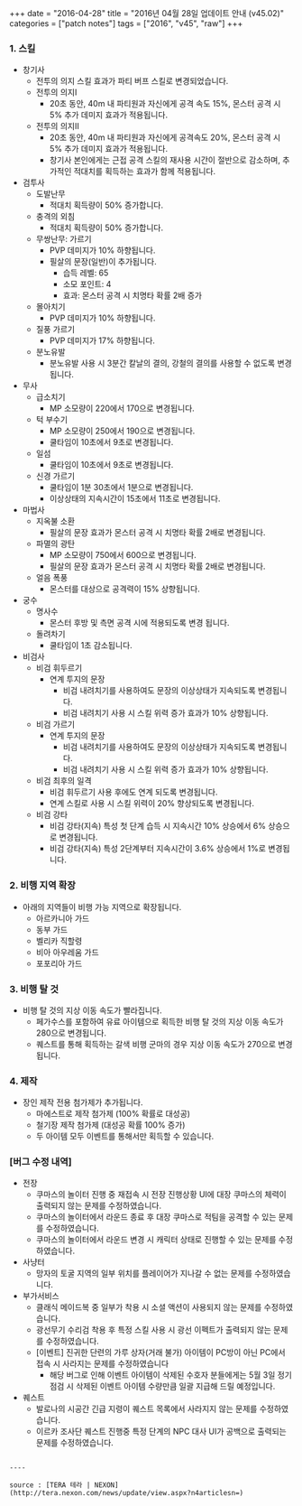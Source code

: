 +++
date = "2016-04-28"
title = "2016년 04월 28일 업데이트 안내 (v45.02)"
categories = ["patch notes"]
tags = ["2016", "v45", "raw"]
+++

### 1. 스킬
- 창기사
  - 전투의 의지 스킬 효과가 파티 버프 스킬로 변경되었습니다.
  - 전투의 의지I
    - 20초 동안, 40m 내 파티원과 자신에게 공격 속도 15%, 몬스터 공격 시 5% 추가 데미지 효과가 적용됩니다.
  - 전투의 의지II
    - 20초 동안, 40m 내 파티원과 자신에게 공격속도 20%, 몬스터 공격 시 5% 추가 데미지 효과가 적용됩니다.
    - 창기사 본인에게는 근접 공격 스킬의 재사용 시간이 절반으로 감소하며, 추가적인 적대치를 획득하는 효과가 함께 적용됩니다.
- 검투사
  - 도발난무
    - 적대치 획득량이 50% 증가합니다.
  - 충격의 외침
    - 적대치 획득량이 50% 증가합니다.
  - 무쌍난무: 가르기
    - PVP 데미지가 10% 하향됩니다.
    - 필살의 문장(일반)이 추가됩니다.
      - 습득 레벨: 65
      - 소모 포인트: 4
      - 효과: 몬스터 공격 시 치명타 확률 2배 증가 
  - 몰아치기
    - PVP 데미지가 10% 하향됩니다.
  - 질풍 가르기
    - PVP 데미지가 17% 하향됩니다.
  - 분노유발
    - 분노유발 사용 시 3분간 칼날의 결의, 강철의 결의를 사용할 수 없도록 변경됩니다.
- 무사
  - 급소치기
    - MP 소모량이 220에서 170으로 변경됩니다.
  - 턱 부수기
    - MP 소모량이 250에서 190으로 변경됩니다.
    - 쿨타임이 10초에서 9초로 변경됩니다.
  - 일섬
    - 쿨타임이 10초에서 9초로 변경됩니다.
  - 신경 가르기
    - 쿨타임이 1분 30초에서 1분으로 변경됩니다.
    - 이상상태의 지속시간이 15초에서 11초로 변경됩니다.
- 마법사
  - 지옥불 소환
    - 필살의 문장 효과가 몬스터 공격 시 치명타 확률 2배로 변경됩니다.
  - 파멸의 광탄
    - MP 소모량이 750에서 600으로 변경됩니다.
    - 필살의 문장 효과가 몬스터 공격 시 치명타 확률 2배로 변경됩니다.
  - 얼음 폭풍
    - 몬스터를 대상으로 공격력이 15% 상향됩니다.
- 궁수
  - 명사수
    - 몬스터 후방 및 측면 공격 시에 적용되도록 변경 됩니다.
  - 돌려차기
    - 쿨타임이 1초 감소됩니다.
- 비검사
  - 비검 휘두르기
    - 연계 투지의 문장
      - 비검 내려치기를 사용하여도 문장의 이상상태가 지속되도록 변경됩니다.
      - 비검 내려치기 사용 시 스킬 위력 증가 효과가 10% 상향됩니다.
  - 비검 가르기
    - 연계 투지의 문장
      - 비검 내려치기를 사용하여도 문장의 이상상태가 지속되도록 변경됩니다.
      - 비검 내려치기 사용 시 스킬 위력 증가 효과가 10% 상향됩니다.
  - 비검 최후의 일격
    - 비검 휘두르기 사용 후에도 연계 되도록 변경됩니다.
    - 연계 스킬로 사용 시 스킬 위력이 20% 향상되도록 변경됩니다.
  - 비검 강타
    - 비검 강타(지속) 특성 첫 단계 습득 시 지속시간 10% 상승에서 6% 상승으로 변경됩니다.
    - 비검 강타(지속) 특성 2단계부터 지속시간이 3.6% 상승에서 1%로 변경됩니다.

### 2. 비행 지역 확장
- 아래의 지역들이 비행 가능 지역으로 확장됩니다.
  - 아르카니아 가드
  - 동부 가드
  - 벨리카 직할령
  - 비아 아우레움 가드
  - 포포리아 가드

### 3. 비행 탈 것
- 비행 탈 것의 지상 이동 속도가 빨라집니다.
  - 페가수스를 포함하여 유료 아이템으로 획득한 비행 탈 것의 지상 이동 속도가 280으로 변경됩니다.
  - 퀘스트를 통해 획득하는 갈색 비행 군마의 경우 지상 이동 속도가 270으로 변경됩니다.

### 4. 제작
- 장인 제작 전용 첨가제가 추가됩니다.
  - 마에스트로 제작 첨가제 (100% 확률로 대성공) 
  - 철기장 제작 첨가제 (대성공 확률 100% 증가) 
  - 두 아이템 모두 이벤트를 통해서만 획득할 수 있습니다.

### [버그 수정 내역]
- 전장
  - 쿠마스의 놀이터 진행 중 재접속 시 전장 진행상황 UI에 대장 쿠마스의 체력이 출력되지 않는 문제를 수정하였습니다.
  - 쿠마스의 놀이터에서 라운드 종료 후 대장 쿠마스로 적팀을 공격할 수 있는 문제를 수정하였습니다.
  - 쿠마스의 놀이터에서 라운드 변경 시 캐릭터 상태로 진행할 수 있는 문제를 수정하였습니다.
- 사냥터
  - 망자의 토굴 지역의 일부 위치를 플레이어가 지나갈 수 없는 문제를 수정하였습니다.
- 부가서비스
  - 클래식 메이드복 중 일부가 착용 시 소셜 액션이 사용되지 않는 문제를 수정하였습니다.
  - 광선무기 수리검 착용 후 특정 스킬 사용 시 광선 이펙트가 출력되지 않는 문제를 수정하였습니다.
  - [이벤트] 진귀한 단련의 가루 상자(거래 불가) 아이템이 PC방이 아닌 PC에서 접속 시 사라지는 문제를 수정하였습니다 
    - 해당 버그로 인해 이벤트 아이템이 삭제된 수호자 분들에게는 5월 3일 정기점검 시 삭제된 이벤트 아이템 수량만큼 일괄 지급해 드릴 예정입니다.
- 퀘스트
  - 발로나의 시공간 긴급 지령이 퀘스트 목록에서 사라지지 않는 문제를 수정하였습니다.
  - 이르카 조사단 퀘스트 진행중 특정 단계의 NPC 대사 UI가 공백으로 출력되는 문제를 수정하였습니다.
```

----

source : [TERA 테라 | NEXON](http://tera.nexon.com/news/update/view.aspx?n4articlesn=)
